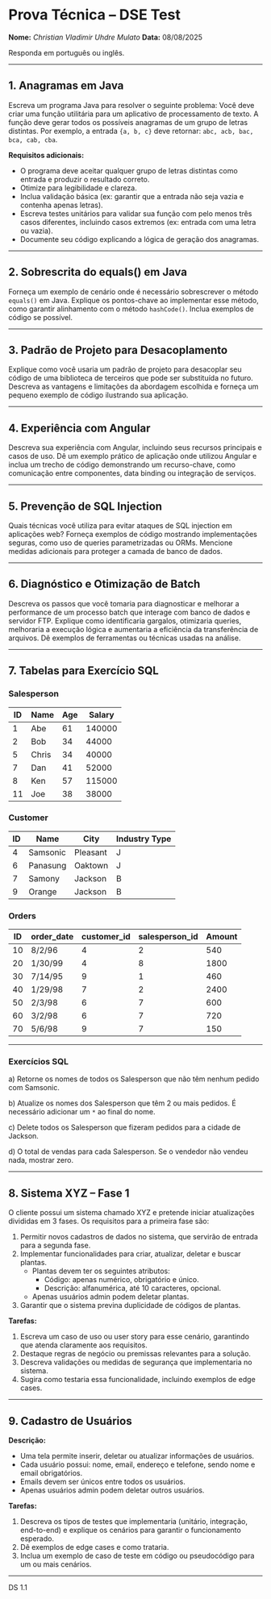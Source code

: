 # Prova Técnica – DSE Test

**Nome:** _Christian Vladimir Uhdre Mulato_   **Data:** 08/08/2025

Responda em português ou inglês.

---

## 1. Anagramas em Java

Escreva um programa Java para resolver o seguinte problema:
Você deve criar uma função utilitária para um aplicativo de processamento de texto. A função deve gerar todos os possíveis anagramas de um grupo de letras distintas. Por exemplo, a entrada `{a, b, c}` deve retornar: `abc, acb, bac, bca, cab, cba`.

**Requisitos adicionais:**

- O programa deve aceitar qualquer grupo de letras distintas como entrada e produzir o resultado correto.
- Otimize para legibilidade e clareza.
- Inclua validação básica (ex: garantir que a entrada não seja vazia e contenha apenas letras).
- Escreva testes unitários para validar sua função com pelo menos três casos diferentes, incluindo casos extremos (ex: entrada com uma letra ou vazia).
- Documente seu código explicando a lógica de geração dos anagramas.

---

## 2. Sobrescrita do equals() em Java

Forneça um exemplo de cenário onde é necessário sobrescrever o método `equals()` em Java. Explique os pontos-chave ao implementar esse método, como garantir alinhamento com o método `hashCode()`. Inclua exemplos de código se possível.

---

## 3. Padrão de Projeto para Desacoplamento

Explique como você usaria um padrão de projeto para desacoplar seu código de uma biblioteca de terceiros que pode ser substituída no futuro. Descreva as vantagens e limitações da abordagem escolhida e forneça um pequeno exemplo de código ilustrando sua aplicação.

---

## 4. Experiência com Angular

Descreva sua experiência com Angular, incluindo seus recursos principais e casos de uso. Dê um exemplo prático de aplicação onde utilizou Angular e inclua um trecho de código demonstrando um recurso-chave, como comunicação entre componentes, data binding ou integração de serviços.

---

## 5. Prevenção de SQL Injection

Quais técnicas você utiliza para evitar ataques de SQL injection em aplicações web? Forneça exemplos de código mostrando implementações seguras, como uso de queries parametrizadas ou ORMs. Mencione medidas adicionais para proteger a camada de banco de dados.

---

## 6. Diagnóstico e Otimização de Batch

Descreva os passos que você tomaria para diagnosticar e melhorar a performance de um processo batch que interage com banco de dados e servidor FTP. Explique como identificaria gargalos, otimizaria queries, melhoraria a execução lógica e aumentaria a eficiência da transferência de arquivos. Dê exemplos de ferramentas ou técnicas usadas na análise.

---

## 7. Tabelas para Exercício SQL

### Salesperson

| ID | Name  | Age | Salary |
| -- | ----- | --- | ------ |
| 1  | Abe   | 61  | 140000 |
| 2  | Bob   | 34  | 44000  |
| 5  | Chris | 34  | 40000  |
| 7  | Dan   | 41  | 52000  |
| 8  | Ken   | 57  | 115000 |
| 11 | Joe   | 38  | 38000  |

### Customer

| ID | Name     | City     | Industry Type |
| -- | -------- | -------- | ------------- |
| 4  | Samsonic | Pleasant | J             |
| 6  | Panasung | Oaktown  | J             |
| 7  | Samony   | Jackson  | B             |
| 9  | Orange   | Jackson  | B             |

### Orders

| ID | order_date | customer_id | salesperson_id | Amount |
| -- | ---------- | ----------- | -------------- | ------ |
| 10 | 8/2/96     | 4           | 2              | 540    |
| 20 | 1/30/99    | 4           | 8              | 1800   |
| 30 | 7/14/95    | 9           | 1              | 460    |
| 40 | 1/29/98    | 7           | 2              | 2400   |
| 50 | 2/3/98     | 6           | 7              | 600    |
| 60 | 3/2/98     | 6           | 7              | 720    |
| 70 | 5/6/98     | 9           | 7              | 150    |

---

### Exercícios SQL

a) Retorne os nomes de todos os Salesperson que não têm nenhum pedido com Samsonic.

b) Atualize os nomes dos Salesperson que têm 2 ou mais pedidos. É necessário adicionar um `*` ao final do nome.

c) Delete todos os Salesperson que fizeram pedidos para a cidade de Jackson.

d) O total de vendas para cada Salesperson. Se o vendedor não vendeu nada, mostrar zero.

---

## 8. Sistema XYZ – Fase 1

O cliente possui um sistema chamado XYZ e pretende iniciar atualizações divididas em 3 fases. Os requisitos para a primeira fase são:

1. Permitir novos cadastros de dados no sistema, que servirão de entrada para a segunda fase.
2. Implementar funcionalidades para criar, atualizar, deletar e buscar plantas.
   - Plantas devem ter os seguintes atributos:
     - Código: apenas numérico, obrigatório e único.
     - Descrição: alfanumérica, até 10 caracteres, opcional.
   - Apenas usuários admin podem deletar plantas.
3. Garantir que o sistema previna duplicidade de códigos de plantas.

**Tarefas:**

1. Escreva um caso de uso ou user story para esse cenário, garantindo que atenda claramente aos requisitos.
2. Destaque regras de negócio ou premissas relevantes para a solução.
3. Descreva validações ou medidas de segurança que implementaria no sistema.
4. Sugira como testaria essa funcionalidade, incluindo exemplos de edge cases.

---

## 9. Cadastro de Usuários

**Descrição:**

- Uma tela permite inserir, deletar ou atualizar informações de usuários.
- Cada usuário possui: nome, email, endereço e telefone, sendo nome e email obrigatórios.
- Emails devem ser únicos entre todos os usuários.
- Apenas usuários admin podem deletar outros usuários.

**Tarefas:**

1. Descreva os tipos de testes que implementaria (unitário, integração, end-to-end) e explique os cenários para garantir o funcionamento esperado.
2. Dê exemplos de edge cases e como trataria.
3. Inclua um exemplo de caso de teste em código ou pseudocódigo para um ou mais cenários.

---

DS 1.1
